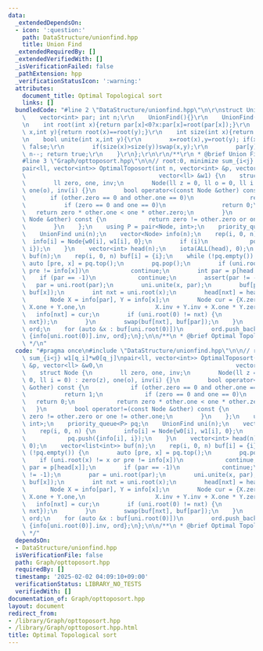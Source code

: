 ```yaml
---
data:
  _extendedDependsOn:
  - icon: ':question:'
    path: DataStructure/unionfind.hpp
    title: Union Find
  _extendedRequiredBy: []
  _extendedVerifiedWith: []
  _isVerificationFailed: false
  _pathExtension: hpp
  _verificationStatusIcon: ':warning:'
  attributes:
    document_title: Optimal Topological sort
    links: []
  bundledCode: "#line 2 \"DataStructure/unionfind.hpp\"\n\r\nstruct UnionFind{\r\n\
    \    vector<int> par; int n;\r\n    UnionFind(){}\r\n    UnionFind(int _n):par(_n,-1),n(_n){}\r\
    \n    int root(int x){return par[x]<0?x:par[x]=root(par[x]);}\r\n    bool same(int\
    \ x,int y){return root(x)==root(y);}\r\n    int size(int x){return -par[root(x)];}\r\
    \n    bool unite(int x,int y){\r\n        x=root(x),y=root(y); if(x==y)return\
    \ false;\r\n        if(size(x)>size(y))swap(x,y);\r\n        par[y]+=par[x]; par[x]=y;\
    \ n--; return true;\r\n    }\r\n};\r\n\r\n/**\r\n * @brief Union Find\r\n */\n\
    #line 3 \"Graph/opttoposort.hpp\"\n\n// root:0, minimize sum_{i<j} w1[q_i]*w0[q_j]\n\
    pair<ll, vector<int>> OptimalToposort(int n, vector<int> &p, vector<ll> &w0,\n\
    \                                      vector<ll> &w1) {\n    struct Node {\n\
    \        ll zero, one, inv;\n        Node(ll z = 0, ll o = 0, ll i = 0) : zero(z),\
    \ one(o), inv(i) {}\n        bool operator<(const Node &other) const {\n     \
    \       if (other.zero == 0 and other.one == 0)\n                return 1;\n \
    \           if (zero == 0 and one == 0)\n                return 0;\n         \
    \   return zero * other.one < one * other.zero;\n        }\n        bool operator!=(const\
    \ Node &other) const {\n            return zero != other.zero or one != other.one;\n\
    \        }\n    };\n    using P = pair<Node, int>;\n    priority_queue<P> pq;\n\
    \    UnionFind uni(n);\n    vector<Node> info(n);\n    rep(i, 0, n) {\n      \
    \  info[i] = Node{w0[i], w1[i], 0};\n        if (i)\n            pq.push({info[i],\
    \ i});\n    }\n    vector<int> head(n);\n    iota(ALL(head), 0);\n    vector<list<int>>\
    \ buf(n);\n    rep(i, 0, n) buf[i] = {i};\n    while (!pq.empty()) {\n       \
    \ auto [pre, x] = pq.top();\n        pq.pop();\n        if (uni.root(x) != x or\
    \ pre != info[x])\n            continue;\n        int par = p[head[x]];\n    \
    \    if (par == -1)\n            continue;\n        assert(par != -1);\n     \
    \   par = uni.root(par);\n        uni.unite(x, par);\n        buf[par].splice(buf[par].end(),\
    \ buf[x]);\n        int nxt = uni.root(x);\n        head[nxt] = head[par];\n \
    \       Node X = info[par], Y = info[x];\n        Node cur = {X.zero + Y.zero,\
    \ X.one + Y.one,\n                    X.inv + Y.inv + X.one * Y.zero};\n     \
    \   info[nxt] = cur;\n        if (uni.root(0) != nxt) {\n            pq.push({info[nxt],\
    \ nxt});\n        }\n        swap(buf[nxt], buf[par]);\n    }\n    vector<int>\
    \ ord;\n    for (auto &x : buf[uni.root(0)])\n        ord.push_back(x);\n    return\
    \ {info[uni.root(0)].inv, ord};\n};\n\n/**\n * @brief Optimal Topological sort\n\
    \ */\n"
  code: "#pragma once\n#include \"DataStructure/unionfind.hpp\"\n\n// root:0, minimize\
    \ sum_{i<j} w1[q_i]*w0[q_j]\npair<ll, vector<int>> OptimalToposort(int n, vector<int>\
    \ &p, vector<ll> &w0,\n                                      vector<ll> &w1) {\n\
    \    struct Node {\n        ll zero, one, inv;\n        Node(ll z = 0, ll o =\
    \ 0, ll i = 0) : zero(z), one(o), inv(i) {}\n        bool operator<(const Node\
    \ &other) const {\n            if (other.zero == 0 and other.one == 0)\n     \
    \           return 1;\n            if (zero == 0 and one == 0)\n             \
    \   return 0;\n            return zero * other.one < one * other.zero;\n     \
    \   }\n        bool operator!=(const Node &other) const {\n            return\
    \ zero != other.zero or one != other.one;\n        }\n    };\n    using P = pair<Node,\
    \ int>;\n    priority_queue<P> pq;\n    UnionFind uni(n);\n    vector<Node> info(n);\n\
    \    rep(i, 0, n) {\n        info[i] = Node{w0[i], w1[i], 0};\n        if (i)\n\
    \            pq.push({info[i], i});\n    }\n    vector<int> head(n);\n    iota(ALL(head),\
    \ 0);\n    vector<list<int>> buf(n);\n    rep(i, 0, n) buf[i] = {i};\n    while\
    \ (!pq.empty()) {\n        auto [pre, x] = pq.top();\n        pq.pop();\n    \
    \    if (uni.root(x) != x or pre != info[x])\n            continue;\n        int\
    \ par = p[head[x]];\n        if (par == -1)\n            continue;\n        assert(par\
    \ != -1);\n        par = uni.root(par);\n        uni.unite(x, par);\n        buf[par].splice(buf[par].end(),\
    \ buf[x]);\n        int nxt = uni.root(x);\n        head[nxt] = head[par];\n \
    \       Node X = info[par], Y = info[x];\n        Node cur = {X.zero + Y.zero,\
    \ X.one + Y.one,\n                    X.inv + Y.inv + X.one * Y.zero};\n     \
    \   info[nxt] = cur;\n        if (uni.root(0) != nxt) {\n            pq.push({info[nxt],\
    \ nxt});\n        }\n        swap(buf[nxt], buf[par]);\n    }\n    vector<int>\
    \ ord;\n    for (auto &x : buf[uni.root(0)])\n        ord.push_back(x);\n    return\
    \ {info[uni.root(0)].inv, ord};\n};\n\n/**\n * @brief Optimal Topological sort\n\
    \ */"
  dependsOn:
  - DataStructure/unionfind.hpp
  isVerificationFile: false
  path: Graph/opttoposort.hpp
  requiredBy: []
  timestamp: '2025-02-02 04:09:10+09:00'
  verificationStatus: LIBRARY_NO_TESTS
  verifiedWith: []
documentation_of: Graph/opttoposort.hpp
layout: document
redirect_from:
- /library/Graph/opttoposort.hpp
- /library/Graph/opttoposort.hpp.html
title: Optimal Topological sort
---
```

